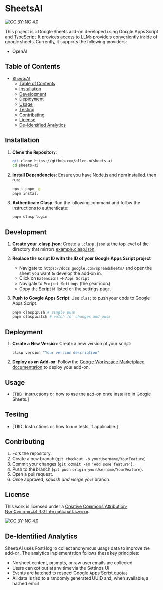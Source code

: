 # SheetsAI

[![CC BY-NC 4.0][cc-by-nc-shield]][cc-by-nc]

This project is a Google Sheets add-on developed using Google Apps Script and TypeScript. It provides access to LLMs providers conveniently inside of google sheets. Currently, it supports the following providers:

- OpenAI

## Table of Contents

- [SheetsAI](#sheetsai)
  - [Table of Contents](#table-of-contents)
  - [Installation](#installation)
  - [Development](#development)
  - [Deployment](#deployment)
  - [Usage](#usage)
  - [Testing](#testing)
  - [Contributing](#contributing)
  - [License](#license)
  - [De-Identified Analytics](#de-identified-analytics)

## Installation

1. **Clone the Repository**:

   ```bash
   git clone https://github.com/allen-n/sheets-ai
   cd sheets-ai
   ```

2. **Install Dependencies**:
   Ensure you have Node.js and npm installed, then run:

   ```bash
   npm i pnpm -g
   pnpm install
   ```

3. **Authenticate Clasp**:
   Run the following command and follow the instructions to authenticate:

   ```bash
   pnpm clasp login
   ```

## Development

1. **Create your .clasp.json**:
   Create a `.clasp.json` at the top level of the directory that mirrors [example.clasp.json](./example.clasp.json).
2. **Replace the script ID with the ID of your Google Apps Script project**

   - Navigate to `https://docs.google.com/spreadsheets/` and open the sheet you want to develop the add-on in.
   - Click on `Extensions` -> `Apps Script`
   - Navigate to `Project Settings` (the gear icon.)
   - Copy the Script id listed on the settings page.

3. **Push to Google Apps Script**:
   Use `clasp` to push your code to Google Apps Script:

   ```bash
   pnpm clasp:push # single push
   pnpm clasp:watch # watch for changes and push
   ```

## Deployment

1. **Create a New Version**:
   Create a new version of your script:

   ```bash
   clasp version "Your version description"
   ```

2. **Deploy as an Add-on**:
   Follow the [Google Workspace Marketplace documentation](https://developers.google.com/workspace/marketplace) to deploy your add-on.

## Usage

- [TBD: Instructions on how to use the add-on once installed in Google Sheets.]

## Testing

- [TBD: Instructions on how to run tests, if applicable.]

## Contributing

1. Fork the repository.
2. Create a new branch (`git checkout -b yourUsername/YourFeature`).
3. Commit your changes (`git commit -am 'Add some feature'`).
4. Push to the branch (`git push origin yourUsername/YourFeature`).
5. Open a pull request.
6. Once approved, _squash and merge_ your branch.

## License

This work is licensed under a
[Creative Commons Attribution-NonCommercial 4.0 International License][cc-by-nc].

[![CC BY-NC 4.0][cc-by-nc-image]][cc-by-nc]

[cc-by-nc]: https://creativecommons.org/licenses/by-nc/4.0/
[cc-by-nc-image]: https://licensebuttons.net/l/by-nc/4.0/88x31.png
[cc-by-nc-shield]: https://img.shields.io/badge/License-CC%20BY--NC%204.0-lightgrey.svg

## De-Identified Analytics

SheetsAI uses PostHog to collect anonymous usage data to improve the add-on. The analytics implementation follows these key principles:

- No sheet content, prompts, or raw user emails are collected
- Users can opt out at any time via the Settings UI
- Events are batched to respect Google Apps Script quotas
- All data is tied to a randomly generated UUID and, when available, a hashed email
